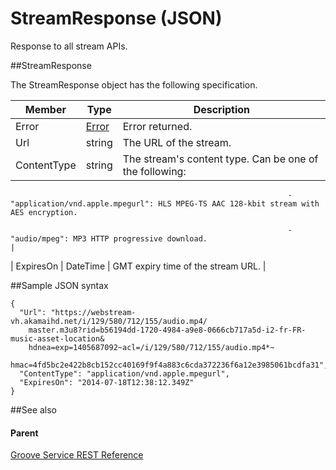 # StreamResponse (JSON)     
Response to all stream APIs. 

##StreamResponse

The StreamResponse object has the following specification.

| **Member**  | **Type**                                         | **Description**                                                                           |
|-------------|--------------------------------------------------|-------------------------------------------------------------------------------------------|
| Error       | [Error](../Endpointdocumentation/JSON_Error.htm) | Error returned.                                                                           |
| Url         | string                                           | The URL of the stream.                                                                    |
| ContentType | string                                           | The stream's content type. Can be one of the following:                                   
                                                                                                                                                             
                                                                  -   "application/vnd.apple.mpegurl": HLS MPEG-TS AAC 128-kbit stream with AES encryption.  
                                                                                                                                                             
                                                                  -   "audio/mpeg": MP3 HTTP progressive download.                                           |
| ExpiresOn   | DateTime                                         | GMT expiry time of the stream URL.                                                        |

##Sample JSON syntax
```
{
  "Url": "https://webstream-vh.akamaihd.net/i/129/580/712/155/audio.mp4/
    master.m3u8?rid=b56194dd-1720-4984-a9e8-0666cb717a5d-i2-fr-FR-music-asset-location&
    hdnea=exp=1405687092~acl=/i/129/580/712/155/audio.mp4*~
    hmac=4fd5bc2e422b8cb152cc40169f9f4a883c6cda372236f6a12e3985061bcdfa31",
  "ContentType": "application/vnd.apple.mpegurl",
  "ExpiresOn": "2014-07-18T12:38:12.349Z"
}
```
##See also

#### Parent

[Groove Service REST Reference](Groove%20Service%20REST$20Reference.md)
